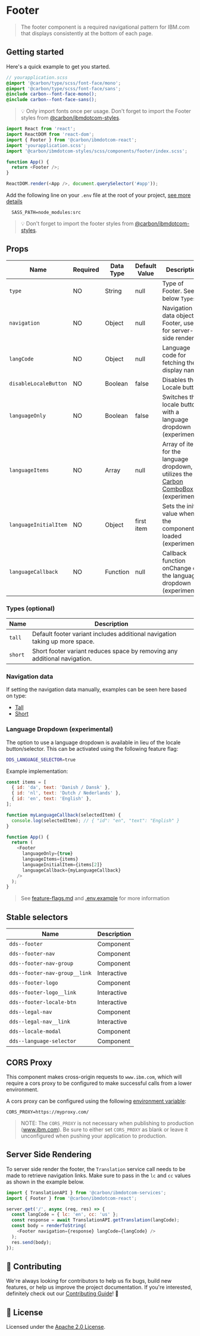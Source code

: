 # Footer

> The footer component is a required navigational pattern for IBM.com that
> displays consistently at the bottom of each page.

## Getting started

Here's a quick example to get you started.

```scss
// yourapplication.scss
@import '@carbon/type/scss/font-face/mono';
@import '@carbon/type/scss/font-face/sans';
@include carbon--font-face-mono();
@include carbon--font-face-sans();
```

> 💡 Only import fonts once per usage. Don't forget to import the Footer styles
> from
> [@carbon/ibmdotcom-styles](https://github.com/carbon-design-system/ibm-dotcom-library/blob/master/packages/styles).

```javascript
import React from 'react';
import ReactDOM from 'react-dom';
import { Footer } from '@carbon/ibmdotcom-react';
import 'yourapplication.scss';
import '@carbon/ibmdotcom-styles/scss/components/footer/index.scss';

function App() {
  return <Footer />;
}

ReactDOM.render(<App />, document.querySelector('#app'));
```

Add the following line on your `.env` file at the root of your project,
[see more details](https://github.com/carbon-design-system/ibm-dotcom-library/tree/master/packages/styles#usage)

```
  SASS_PATH=node_modules:src
```

> 💡 Don't forget to import the footer styles from
> [@carbon/ibmdotcom-styles](https://github.com/carbon-design-system/ibm-dotcom-library/blob/master/packages/styles).

## Props

| Name                  | Required | Data Type | Default Value | Description                                                                                                                                                  |
| --------------------- | -------- | --------- | ------------- | ------------------------------------------------------------------------------------------------------------------------------------------------------------ |
| `type`                | NO       | String    | null          | Type of Footer. See below `Types`.                                                                                                                           |
| `navigation`          | NO       | Object    | null          | Navigation data object for Footer, used for server-side rendering                                                                                            |
| `langCode`            | NO       | Object    | null          | Language code for fetching the display name                                                                                                                  |
| `disableLocaleButton` | NO       | Boolean   | false         | Disables the Locale button                                                                                                                                   |
| `languageOnly`        | NO       | Boolean   | false         | Switches the locale button with a language dropdown (experimental)                                                                                           |
| `languageItems`       | NO       | Array     | null          | Array of items for the language dropdown, utilizes the [Carbon ComboBox](https://react.carbondesignsystem.com/?path=/story/combobox--default) (experimental) |
| `languageInitialItem` | NO       | Object    | first item    | Sets the initial value when the component is loaded (experimental)                                                                                           |
| `languageCallback`    | NO       | Function  | null          | Callback function onChange of the language dropdown (experimental)                                                                                           |

### Types (optional)

| Name    | Description                                                                 |
| ------- | --------------------------------------------------------------------------- |
| `tall`  | Default footer variant includes additional navigation taking up more space. |
| `short` | Short footer variant reduces space by removing any additional navigation.   |

### Navigation data

If setting the navigation data manually, examples can be seen here based on
type:

- [Tall](https://github.com/carbon-design-system/ibm-dotcom-library/blob/master/packages/react/src/components/Footer/__data__/footer-menu.json)
- [Short](https://github.com/carbon-design-system/ibm-dotcom-library/blob/master/packages/react/src/components/Footer/__data__/footer-thin.json)

### Language Dropdown (experimental)

The option to use a language dropdown is available in lieu of the locale
button/selector. This can be activated using the following feature flag:

```bash
DDS_LANGUAGE_SELECTOR=true
```

Example implementation:

```javascript
const items = [
  { id: 'da', text: 'Danish / Dansk' },
  { id: 'nl', text: 'Dutch / Nederlands' },
  { id: 'en', text: 'English' },
];

function myLanguageCallback(selectedItem) {
  console.log(selectedItem); // { "id": "en", "text": "English" }
}

function App() {
  return (
    <Footer
      languageOnly={true}
      languageItems={items}
      languageInitialItem={items[2]}
      languageCallback={myLanguageCallback}
    />
  );
}
```

> See
> [feature-flags.md](https://github.com/carbon-design-system/ibm-dotcom-library/blob/master/packages/react/docs/feature-flags.md)
> and
> [.env.example](https://github.com/carbon-design-system/ibm-dotcom-library/blob/master/packages/react/.env.example)
> for more information

## Stable selectors

| Name                          | Description |
| ----------------------------- | ----------- |
| `dds--footer`                 | Component   |
| `dds--footer-nav`             | Component   |
| `dds--footer-nav-group`       | Component   |
| `dds--footer-nav-group__link` | Interactive |
| `dds--footer-logo`            | Component   |
| `dds--footer-logo__link`      | Interactive |
| `dds--footer-locale-btn`      | Interactive |
| `dds--legal-nav`              | Component   |
| `dds--legal-nav__link`        | Interactive |
| `dds--locale-modal`           | Component   |
| `dds--language-selector`      | Component   |

## CORS Proxy

This component makes cross-origin requests to `www.ibm.com`, which will require
a cors proxy to be configured to make successful calls from a lower environment.

A cors proxy can be configured using the following
[environment variable](https://github.com/carbon-design-system/ibm-dotcom-library/blob/master/packages/react/docs/environment-variables.md):

`CORS_PROXY=https://myproxy.com/`

> NOTE: The `CORS_PROXY` is not necessary when publishing to production
> (www.ibm.com). Be sure to either set `CORS_PROXY` as blank or leave it
> unconfigured when pushing your application to production.

## Server Side Rendering

To server side render the footer, the `Translation` service call needs to be
made to retrieve navigation links. Make sure to pass in the `lc` and `cc` values
as shown in the example below.

```javascript
import { TranslationAPI } from '@carbon/ibmdotcom-services';
import { Footer } from '@carbon/ibmdotcom-react';

server.get('/', async (req, res) => {
  const langCode = { lc: 'en', cc: 'us' };
  const response = await TranslationAPI.getTranslation(langCode);
  const body = renderToString(
    <Footer navigation={response} langCode={langCode} />
  );
  res.send(body);
});
```

## 🙌 Contributing

We're always looking for contributors to help us fix bugs, build new features,
or help us improve the project documentation. If you're interested, definitely
check out our
[Contributing Guide](https://github.com/carbon-design-system/ibm-dotcom-library/blob/master/.github/CONTRIBUTING.md)!
👀

## 📝 License

Licensed under the
[Apache 2.0 License](https://github.com/carbon-design-system/ibm-dotcom-library/blob/master/LICENSE).
